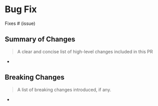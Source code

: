 # Bug Fix

Fixes # (issue)

## Summary of Changes

> A clear and concise list of high-level changes included in this PR

- 

## Breaking Changes

> A list of breaking changes introduced, if any.

- 
